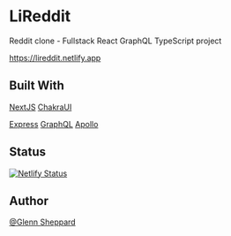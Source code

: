 # LiReddit
Reddit clone - Fullstack React GraphQL TypeScript project

https://lireddit.netlify.app

## Built With

[NextJS](https://nextjs.org/)
[ChakraUI](https://chakra-ui.com/)

[Express](https://expressjs.com/)
[GraphQL](https://graphql.org/)
[Apollo](https://github.com/apollographql)

## Status

[![Netlify Status](https://api.netlify.com/api/v1/badges/0946643d-ba98-429a-b5f2-ebfb4ae1cd5e/deploy-status)](https://app.netlify.com/sites/lireddit/deploys)

## Author

[@Glenn Sheppard](https://glennsheppard.dev)
